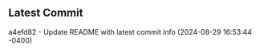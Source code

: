 
## Latest Commit
a4efd82 - Update README with latest commit info (2024-08-29 16:53:44 -0400) <Yunxi-Zhou>
